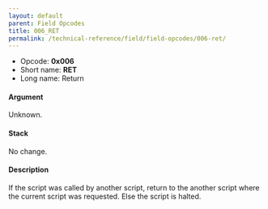 ```yaml
---
layout: default
parent: Field Opcodes
title: 006_RET
permalink: /technical-reference/field/field-opcodes/006-ret/
---
```


-   Opcode: **0x006**
-   Short name: **RET**
-   Long name: Return

#### Argument

Unknown.

#### Stack

No change.

#### Description

If the script was called by another script, return to the another script where the current script was requested. Else the script is halted.
